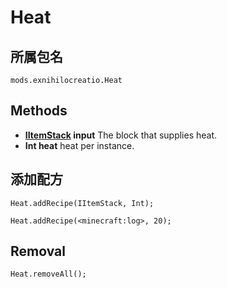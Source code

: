 # Heat

## 所属包名

`mods.exnihilocreatio.Heat`

## Methods

- **[IItemStack](/Vanilla/Items/IItemStack/) input** The block that supplies heat.
- **Int heat** heat per instance.

## 添加配方

```zenscript
Heat.addRecipe(IItemStack, Int);

Heat.addRecipe(<minecraft:log>, 20);
```

## Removal

```zenscript
Heat.removeAll();
```